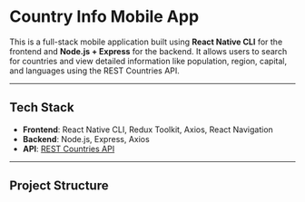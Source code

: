 #  Country Info Mobile App

This is a full-stack mobile application built using **React Native CLI** for the frontend and **Node.js + Express** for the backend. It allows users to search for countries and view detailed information like population, region, capital, and languages using the REST Countries API.

---

##  Tech Stack

- **Frontend**: React Native CLI, Redux Toolkit, Axios, React Navigation
- **Backend**: Node.js, Express, Axios
- **API**: [REST Countries API](https://restcountries.com/)

---

##  Project Structure

